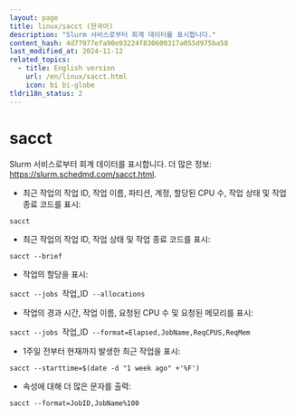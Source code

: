```yaml
---
layout: page
title: linux/sacct (한국어)
description: "Slurm 서비스로부터 회계 데이터를 표시합니다."
content_hash: 4d77977efa90e93224f830609317a055d975ba58
last_modified_at: 2024-11-12
related_topics:
  - title: English version
    url: /en/linux/sacct.html
    icon: bi bi-globe
tldri18n_status: 2
---
```

# sacct

Slurm 서비스로부터 회계 데이터를 표시합니다.
더 많은 정보: <https://slurm.schedmd.com/sacct.html>.

- 최근 작업의 작업 ID, 작업 이름, 파티션, 계정, 할당된 CPU 수, 작업 상태 및 작업 종료 코드를 표시:

`sacct`

- 최근 작업의 작업 ID, 작업 상태 및 작업 종료 코드를 표시:

`sacct --brief`

- 작업의 할당을 표시:

`sacct --jobs `<span class="tldr-var badge badge-pill bg-dark-lm bg-white-dm text-white-lm text-dark-dm font-weight-bold">작업_ID</span>` --allocations`

- 작업의 경과 시간, 작업 이름, 요청된 CPU 수 및 요청된 메모리를 표시:

`sacct --jobs `<span class="tldr-var badge badge-pill bg-dark-lm bg-white-dm text-white-lm text-dark-dm font-weight-bold">작업_ID</span>` --format=Elapsed,JobName,ReqCPUS,ReqMem`

- 1주일 전부터 현재까지 발생한 최근 작업을 표시:

`sacct --starttime=$(date -d "1 week ago" +'%F')`

- 속성에 대해 더 많은 문자를 출력:

`sacct --format=JobID,JobName%100`
